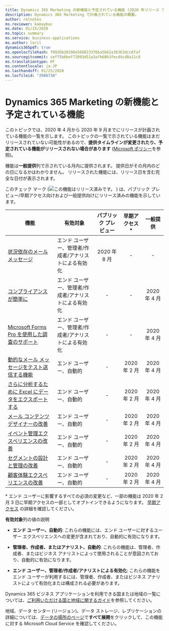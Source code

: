 ```yaml
---
title: Dynamics 365 Marketing の新機能と予定されている機能 (2020 年リリース ウェーブ 1)
description: Dynamics 365 Marketing で計画されている機能の概要。
author: relnotes
ms.reviewer: kamaybac
ms.date: 01/15/2020
ms.topic: summary
ms.service: business-applications
ms.author: loril
dynamics365pdf: true
ms.openlocfilehash: f9926b20190e560823376ba5b62a38363dcc6faf
ms.sourcegitcommit: ceff5b6bef71093d51a3afb60b3fecd4cd8a11c8
ms.translationtype: HT
ms.contentlocale: ja-JP
ms.lasthandoff: 01/25/2020
ms.locfileid: "2986738"
---
```

# <a name="whats-new-and-planned-for-dynamics-365-marketing"></a>Dynamics 365 Marketing の新機能と予定されている機能

このトピックでは、2020 年 4 月から 2020 年 9 月までにリリースが計画されている機能の一覧を示します。 このトピックの一覧で示されている機能はまだリリースされていない可能性があるので、**提供タイムラインが変更されたり、予定されている機能がリリースされない場合があります** ([Microsoft ポリシー](https://go.microsoft.com/fwlink/p/?linkid=2007332)を参照)。

機能は**一般提供**列で示されている月内に提供されます。 提供日がその月内のどの日になるかはわかりません。 リリースされた機能には、リリース日を含む完全な日付が表示されます。

このチェック マーク (![この機能はリリース済みです。](/dynamics365-release-plan/media/green-checkmark.png "この機能はリリース済みです。") ) は、パブリック プレビュー/早期アクセス向けおよび一般提供向けにリリース済みの機能を示しています。

| 機能    | 有効対象    |  パブリック プレビュー |  早期アクセス* | 一般提供 | 
| ---------- |---------------- | :---------------: |:-----------:|:--------------: |
 | [状況依存のメール メッセージ](contextual-email-messages.md) | エンド ユーザー、管理者/作成者/アナリストによる有効化 |2020 年 8 月|-|- | 
 | [コンプライアンスが簡単に](compliance-made-easier.md) | エンド ユーザー、管理者/作成者/アナリストによる有効化 |-|-|2020 年 4 月 | 
 | [Microsoft Forms Pro を使用した調査のサポート](support-surveys-using-forms-pro.md) | エンド ユーザー、管理者/作成者/アナリストによる有効化 |-|-|2020 年 4 月 | 
 | [動的なメール メッセージをテスト送信する機能](ability-test-send-dynamic-email-messages.md) | エンド ユーザー、自動的 |-|2020 年 2 月|2020 年 4 月 | 
 | [さらに分析するために Excel にデータをエクスポートする](export-data-excel-further-analysis.md) | エンド ユーザー、自動的 |-|2020 年 2 月|2020 年 4 月 | 
 | [メール コンテンツ デザイナーの改善](improved-email-content-designer.md) | エンド ユーザー、自動的 |-|2020 年 2 月|2020 年 4 月 | 
 | [イベント管理エクスペリエンスの改善](improved-event-management-experience.md) | エンド ユーザー、自動的 |-|2020 年 2 月|2020 年 4 月 | 
 | [セグメントの設計と管理の改善](improved-segment-design-management.md) | エンド ユーザー、自動的 |-|2020 年 2 月|2020 年 4 月 | 
 | [顧客体験エクスペリエンスの改善](improved-customer-journey-experience.md) | エンド ユーザー、自動的 |-|2020 年 2 月|2020 年 4 月 | 

\* エンド ユーザーに影響するすべての必須の変更など、一部の機能は 2020 年 2 月 3 日に早期アクセスの一部としてオプトインできるようになります。 [早期アクセス](https://aka.ms/EarlyAccessFAQ) の詳細を確認してください。

**有効対象**列の値の説明

- **エンド ユーザー、自動的**: これらの機能には、エンド ユーザーに対するユーザー エクスペリエンスへの変更が含まれており、自動的に有効になります。

- **管理者、作成者、またはアナリスト、自動的**: これらの機能は、管理者、作成者、またはビジネス アナリストによって使用されることが意図されており、自動的に有効になります。

- **エンド ユーザー、管理者/作成者/アナリストによる有効化**: これらの機能をエンド ユーザーが利用するには、管理者、作成者、またはビジネス アナリストによって有効化または構成される必要があります。


Dynamics 365 ビジネス アプリケーションを利用できる国または地域の一覧については、[ご利用いただける国と地域に関するガイド](https://aka.ms/dynamics_365_international_availability_deck)を参照してください。 

地域、データ センター (リージョン)、データ ストレージ、レプリケーションの詳細については、[データの場所のページ](https://www.microsoft.com/trust-center/privacy/data-location)で**すべて展開**をクリックして、この機能に対する Microsoft Cloud Service を確認してください。 
